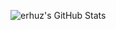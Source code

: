 
![erhuz's GitHub Stats](https://github-readme-stats.vercel.app/api?username=erhuz&show_icons=true&theme=tokyonight)
